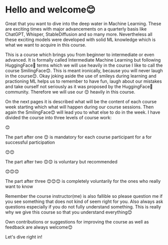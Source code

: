 # Hello and welcome😊

Great that you want to dive into the deep water in Machine Learning. These are exciting times with major advancements on a quarterly basis like ChatGPT, Whisper, StableDiffusion and so many more. Nevertheless all these exciting models were developed with solid ML knowledge which is what we want to acquire in this course.

This is a course which brings you from beginner to intermediate or even advanced. It is formally called Intermediate Machine Learning but following HuggingFace🤗 terms which we will use heavily in the course I like to call the course SmilingFace😊. This is meant ironically, because you will never laugh in the course😊. Okay joking aside the use of smileys during learning and practioning ML helps us to remember to have fun, laugh about our mistakes and take ourself not seriously as it was proposed by the HuggingFace🤗 community. Therefore we will use our 😊 heavily in this course.

On the next pages it is described what will be the content of each course week starting which what will happen during our course sessions. Then again the SmilingFace😊  will lead you to what else to do in the week. I have divided the course into three levels of course work:

😊

The part after one 😊 is mandatory for each course participant for a for successful participation

😊😊

The part after two 😊😊 is voluntary but recommended

😊😊😊

The part after three 😊😊😊 is completely voluntarily for the ones who really want to know



Remember the course instructor(me) is also fallible so please question me if you see something that does not kind of seem right for you. Also always ask questions especially if you do not fully understand something. This is really why we give this course so that you understand everything😊

Own contributions or suggestions for improving the course as well as feedback are always welcome😊

Let's dive right in!

